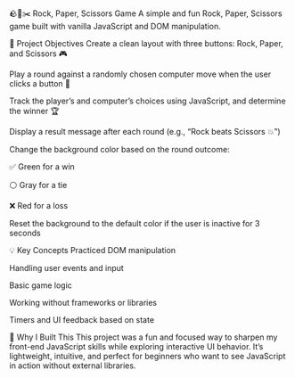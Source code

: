 🪨📄✂️ Rock, Paper, Scissors Game
A simple and fun Rock, Paper, Scissors game built with vanilla JavaScript and DOM manipulation.

🎯 Project Objectives
Create a clean layout with three buttons: Rock, Paper, and Scissors 🎮

Play a round against a randomly chosen computer move when the user clicks a button 🤖

Track the player’s and computer’s choices using JavaScript, and determine the winner 🏆

Display a result message after each round (e.g., “Rock beats Scissors 💥”)

Change the background color based on the round outcome:

✅ Green for a win

⚪ Gray for a tie

❌ Red for a loss

Reset the background to the default color if the user is inactive for 3 seconds

💡 Key Concepts Practiced
DOM manipulation

Handling user events and input

Basic game logic

Working without frameworks or libraries

Timers and UI feedback based on state

🚀 Why I Built This
This project was a fun and focused way to sharpen my front-end JavaScript skills while exploring interactive UI behavior. It’s lightweight, intuitive, and perfect for beginners who want to see JavaScript in action without external libraries.

